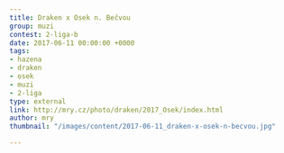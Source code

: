 ```yaml
---
title: Draken x Osek n. Bečvou
group: muzi
contest: 2-liga-b
date: 2017-06-11 00:00:00 +0000
tags:
- hazena
- draken
- osek
- muzi
- 2-liga
type: external
link: http://mry.cz/photo/draken/2017_Osek/index.html
author: mry
thumbnail: "/images/content/2017-06-11_draken-x-osek-n-becvou.jpg"

---
```

